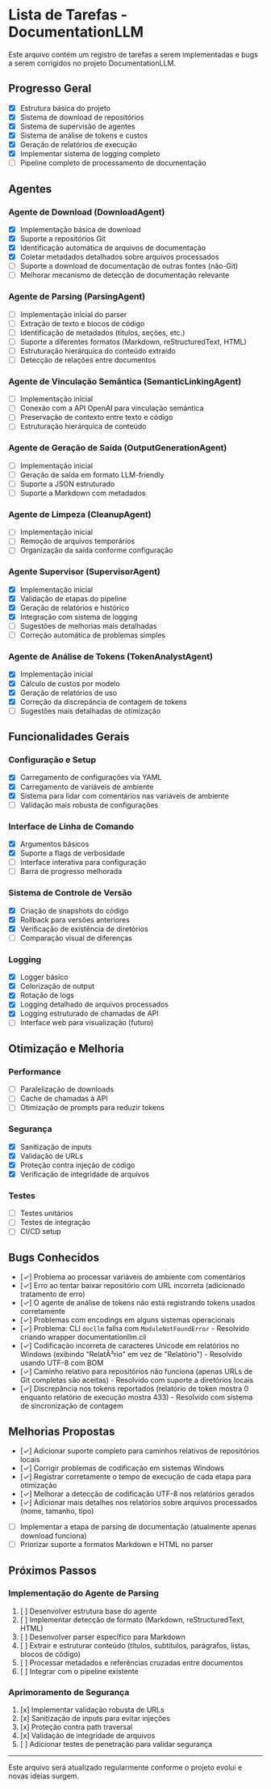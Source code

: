 # Lista de Tarefas - DocumentationLLM

Este arquivo contém um registro de tarefas a serem implementadas e bugs a serem corrigidos no projeto DocumentationLLM.

## Progresso Geral

- [x] Estrutura básica do projeto
- [x] Sistema de download de repositórios
- [x] Sistema de supervisão de agentes
- [x] Sistema de análise de tokens e custos
- [x] Geração de relatórios de execução
- [x] Implementar sistema de logging completo
- [ ] Pipeline completo de processamento de documentação

## Agentes

### Agente de Download (DownloadAgent)
- [x] Implementação básica de download
- [x] Suporte a repositórios Git
- [x] Identificação automática de arquivos de documentação
- [x] Coletar metadados detalhados sobre arquivos processados
- [ ] Suporte a download de documentação de outras fontes (não-Git)
- [ ] Melhorar mecanismo de detecção de documentação relevante

### Agente de Parsing (ParsingAgent)
- [ ] Implementação inicial do parser
- [ ] Extração de texto e blocos de código
- [ ] Identificação de metadados (títulos, seções, etc.)
- [ ] Suporte a diferentes formatos (Markdown, reStructuredText, HTML)
- [ ] Estruturação hierárquica do conteúdo extraído
- [ ] Detecção de relações entre documentos

### Agente de Vinculação Semântica (SemanticLinkingAgent)
- [ ] Implementação inicial
- [ ] Conexão com a API OpenAI para vinculação semântica
- [ ] Preservação de contexto entre texto e código
- [ ] Estruturação hierárquica de conteúdo

### Agente de Geração de Saída (OutputGenerationAgent)
- [ ] Implementação inicial
- [ ] Geração de saída em formato LLM-friendly
- [ ] Suporte a JSON estruturado
- [ ] Suporte a Markdown com metadados

### Agente de Limpeza (CleanupAgent)
- [ ] Implementação inicial
- [ ] Remoção de arquivos temporários
- [ ] Organização da saída conforme configuração

### Agente Supervisor (SupervisorAgent)
- [x] Implementação inicial
- [x] Validação de etapas do pipeline
- [x] Geração de relatórios e histórico
- [x] Integração com sistema de logging
- [ ] Sugestões de melhorias mais detalhadas
- [ ] Correção automática de problemas simples

### Agente de Análise de Tokens (TokenAnalystAgent)
- [x] Implementação inicial
- [x] Cálculo de custos por modelo
- [x] Geração de relatórios de uso
- [x] Correção da discrepância de contagem de tokens
- [ ] Sugestões mais detalhadas de otimização

## Funcionalidades Gerais

### Configuração e Setup
- [x] Carregamento de configurações via YAML
- [x] Carregamento de variáveis de ambiente
- [x] Sistema para lidar com comentários nas variáveis de ambiente
- [ ] Validação mais robusta de configurações

### Interface de Linha de Comando
- [x] Argumentos básicos
- [x] Suporte a flags de verbosidade
- [ ] Interface interativa para configuração
- [ ] Barra de progresso melhorada

### Sistema de Controle de Versão
- [x] Criação de snapshots do código
- [x] Rollback para versões anteriores
- [x] Verificação de existência de diretórios
- [ ] Comparação visual de diferenças

### Logging
- [x] Logger básico
- [x] Colorização de output
- [x] Rotação de logs
- [x] Logging detalhado de arquivos processados
- [x] Logging estruturado de chamadas de API
- [ ] Interface web para visualização (futuro)

## Otimização e Melhoria

### Performance
- [ ] Paralelização de downloads
- [ ] Cache de chamadas à API
- [ ] Otimização de prompts para reduzir tokens

### Segurança
- [x] Sanitização de inputs
- [x] Validação de URLs
- [x] Proteção contra injeção de código
- [x] Verificação de integridade de arquivos

### Testes
- [ ] Testes unitários
- [ ] Testes de integração
- [ ] CI/CD setup

## Bugs Conhecidos

- [✓] Problema ao processar variáveis de ambiente com comentários
- [✓] Erro ao tentar baixar repositório com URL incorreta (adicionado tratamento de erro)
- [✓] O agente de análise de tokens não está registrando tokens usados corretamente
- [✓] Problemas com encodings em alguns sistemas operacionais
- [✓] Problema: CLI `docllm` falha com `ModuleNotFoundError` - Resolvido criando wrapper documentationllm.cli
- [✓] Codificação incorreta de caracteres Unicode em relatórios no Windows (exibindo "RelatÃ³rio" em vez de "Relatório") - Resolvido usando UTF-8 com BOM
- [✓] Caminho relativo para repositórios não funciona (apenas URLs de Git completas são aceitas) - Resolvido com suporte a diretórios locais
- [✓] Discrepância nos tokens reportados (relatório de token mostra 0 enquanto relatório de execução mostra 433) - Resolvido com sistema de sincronização de contagem

## Melhorias Propostas

- [✓] Adicionar suporte completo para caminhos relativos de repositórios locais
- [✓] Corrigir problemas de codificação em sistemas Windows
- [✓] Registrar corretamente o tempo de execução de cada etapa para otimização
- [✓] Melhorar a detecção de codificação UTF-8 nos relatórios gerados
- [✓] Adicionar mais detalhes nos relatórios sobre arquivos processados (nome, tamanho, tipo)
- [ ] Implementar a etapa de parsing de documentação (atualmente apenas download funciona)
- [ ] Priorizar suporte a formatos Markdown e HTML no parser

## Próximos Passos

### Implementação do Agente de Parsing
1. [ ] Desenvolver estrutura base do agente
2. [ ] Implementar detecção de formato (Markdown, reStructuredText, HTML)
3. [ ] Desenvolver parser específico para Markdown
4. [ ] Extrair e estruturar conteúdo (títulos, subtítulos, parágrafos, listas, blocos de código)
5. [ ] Processar metadados e referências cruzadas entre documentos
6. [ ] Integrar com o pipeline existente

### Aprimoramento de Segurança
1. [x] Implementar validação robusta de URLs
2. [x] Sanitização de inputs para evitar injeções
3. [x] Proteção contra path traversal
4. [x] Validação de integridade de arquivos
5. [ ] Adicionar testes de penetração para validar segurança

---

Este arquivo será atualizado regularmente conforme o projeto evolui e novas ideias surgem.
